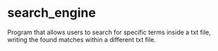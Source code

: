 # search_engine
Program that allows users to search for specific terms inside a txt file, writing the found matches within a different txt file.

